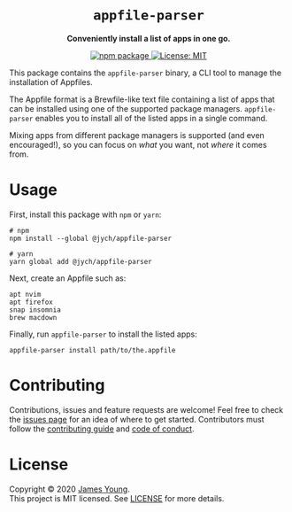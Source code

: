 <div align="center">
  <h1><code>appfile-parser</code></h1>

  <p>
    <strong> Conveniently install a list of apps in one go.</strong>
  </p>

  <p>
    <a href="https://www.npmjs.com/package/@jych/appfile-parser" target=_blank">
   	   <img
   	     alt="npm package"
   	     src="https://img.shields.io/npm/v/@jych/appfile-parser?style=flat-square"
   	   />
    </a>
    <a href="./LICENSE" target="_blank">
      <img
        alt="License: MIT"
        src="https://img.shields.io/badge/License-MIT-yellow.svg?style=flat-square"
      />
    </a>
  </p>

</div>

This package contains the `appfile-parser` binary, a CLI tool to manage the installation of
Appfiles.

The Appfile format is a Brewfile-like text file containing a list of apps that can be installed using one of the supported package managers. `appfile-parser` enables you to install all of the listed apps in a single command.

Mixing apps from different package managers is supported (and even encouraged!), so you can focus on
_what_ you want, not _where_ it comes from.

# Usage

First, install this package with `npm` or `yarn`:

```shell script
# npm
npm install --global @jych/appfile-parser

# yarn
yarn global add @jych/appfile-parser
```

Next, create an Appfile such as:

```
apt nvim
apt firefox
snap insomnia
brew macdown
```

Finally, run `appfile-parser` to install the listed apps:

```shell script
appfile-parser install path/to/the.appfile
```

# Contributing

Contributions, issues and feature requests are welcome! Feel free to check the
[issues page](https://github.com/jamescallumyoung/appfile-parser/issues) for an idea of where to get
started. Contributors must follow the [contributing guide](./CONTRIBUTING.md) and
[code of conduct](./CODE_OF_CONDUCT.md).

# License

Copyright © 2020 [James Young](https://github.com/jamescallumyoung).<br />
This project is MIT licensed. See [LICENSE](LICENSE) for more details.
